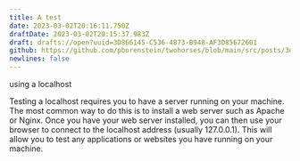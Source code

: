 ```yaml
---
title: A test
date: 2023-03-02T20:16:11.750Z
draftDate: 2023-03-02T20:15:37.983Z
draft: drafts://open?uuid=3D866145-C536-4873-B948-AF3D85672601
github: https://github.com/pborenstein/twohorses/blob/main/src/posts/3d866145-c536-4873-b948-af3d85672601.md
newlines: false
---
```

using a localhost

Testing a localhost requires you to have a server running on your machine. The most common way to do this is to install a web server such as Apache or Nginx. Once you have your web server installed, you can then use your browser to connect to the localhost address (usually 127.0.0.1). This will allow you to test any applications or websites you have running on your machine.
